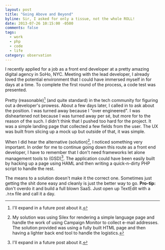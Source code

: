 ```yaml
---
layout: post
title: "Going Above and Beyond"
byline: Sir, I asked for only a tissue, not the whole ROLL!
date: 2013-07-26 10:15:00 -0500
comments: false
tags:
  - work
  - php
  - code
  - life
category: observation
---
```


I recently applied for a job as a front end developer at a pretty amazing
digital agency in SoHo, NYC. Meeting with the lead developer, I already loved
the potential environment that I could have immersed myself in for days at a
time. To complete the first round of the process, a code test was presented.

Pretty (reasonable)[^1] (and quite standard) in the tech community for
figuring out a developer's prowess. About a few days later, I called in
to ask about the position. I was turned away because I "over engineered". I was
disheartened not because I was turned away per sé, but more for to the reason of
the such. I didn't think that I pushed too hard for the project. It was a simple
landing page that collected a few fields from the user. The UX was built from
slicing up a mock up but outside of that, it was simple.

When I did hear the alternative (solution)[^2], I noticed something very
important. In order for me to continue going down this route as a front end
developer, I have to remember that I don't need frameworks let alone
management tools to (GSD)[^1]. The application could have been easily built by
hacking up a page using HAML and then writing a quick-n-dirty PHP script to
handle the rest.

The means to a solution doesn't make it the correct one. Sometimes just
getting the shit done easy and cleanly is just the better way to go.
**Pro-tip:** don't overdo it and build a full blown SaaS. Just open up
TextEdit with a `.htm` file and call it a day.

[^1]: I'll expand in a future post about it.
[^2]: My solution was using Silex for rendering a simple language page and handle the work of using Campaign Monitor to collect e-mail addresses. The solution provided was using a fully built HTML page and then having a lighter back end tool to handle the logistics.
[^3]: "get shit done", because things are for kids.
